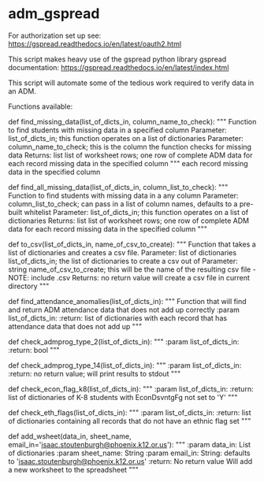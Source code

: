 # adm_gspread

For authorization set up see: https://gspread.readthedocs.io/en/latest/oauth2.html

This script makes heavy use of the gspread python library
gspread documentation: https://gspread.readthedocs.io/en/latest/index.html

This script will automate some of the tedious work required to verify data in an ADM.

Functions available:

def find_missing_data(list_of_dicts_in, column_name_to_check):
    """ Function to find students with missing data in a specified column
        Parameter:
            list_of_dicts_in; this function operates on a list of dictionaries
        Parameter:
            column_name_to_check; this is the column the function checks for missing data
        Returns: list
            list of worksheet rows; one row of complete ADM data for each record missing data in the specified column
    """           each record missing data in the specified column
   
            
 def find_all_missing_data(list_of_dicts_in, column_list_to_check):
    """ Function to find students with missing data in a any column
        Parameter:
            column_list_to_check; can pass in a list of column names, defaults to a pre-built whitelist
        Parameter:
            list_of_dicts_in; this function operates on a list of dictionaries
        Returns: list
             list of worksheet rows; one row of complete ADM data for each record missing data in the specified column
     """
     
def to_csv(list_of_dicts_in, name_of_csv_to_create):
    """ Function that takes a list of dictionaries and creates a csv file.
    Parameter: list of dictionaries
        list_of_dicts_in; the list of dictionaries to create a csv out of
    Parameter: string
        name_of_csv_to_create; this will be the name of the resulting csv file - NOTE: include .csv
    Returns: no return value
        will create a csv file in current directory
    """
    
 def find_attendance_anomalies(list_of_dicts_in):
    """
    Function that will find and return ADM attendance data that does not add up correctly
    :param list_of_dicts_in:
    :return: list of dictionaries with each record that has attendance data that does not add up
    """
    
 def check_admprog_type_2(list_of_dicts_in):
    """
    :param list_of_dicts_in:
    :return: bool
    """
    
def check_admprog_type_14(list_of_dicts_in):
    """
    :param list_of_dicts_in:
    :return: no return value; will print results to stdout
    """
    
def check_econ_flag_k8(list_of_dicts_in):
    """
    :param list_of_dicts_in:
    :return: list of dictionaries of K-8 students with EconDsvntgFg not set to 'Y'
    """
    
def check_eth_flags(list_of_dicts_in):
    """
    :param list_of_dicts_in:
    :return: list of dictionaries containing all records that do not have an ethnic flag set
    """
    
def add_wsheet(data_in, sheet_name, email_in='isaac.stoutenburgh@phoenix.k12.or.us'):
    """
    :param data_in: List of dictionaries
    :param sheet_name: String
    :param email_in: String: defaults to 'isaac.stoutenburgh@phoenix.k12.or.us'
    :return: No return value
             Will add a new worksheet to the spreadsheet
    """
    
